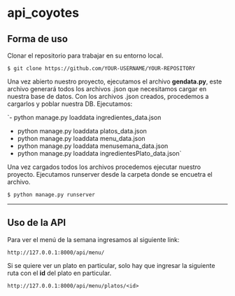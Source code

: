 # api_coyotes

## Forma de uso

Clonar el repositorio para trabajar en su entorno local.

`$ git clone https://github.com/YOUR-USERNAME/YOUR-REPOSITORY`

Una vez abierto nuestro proyecto, ejecutamos el archivo **gendata.py**,
este archivo generará todos los archivos .json que necesitamos cargar en nuestra base de datos.
Con los archivos .json creados, procedemos a cargarlos y poblar nuestra DB.
Ejecutamos:


`- python manage.py loaddata ingredientes_data.json
- python manage.py loaddata platos_data.json
- python manage.py loaddata menu_data.json
- python manage.py loaddata menusemana_data.json
- python manage.py loaddata ingredientesPlato_data.json`


Una vez cargados todos los archivos procedemos ejecutar nuestro proyecto.
Ejecutamos runserver desde la carpeta donde se encuetra el archivo.

`$ python manage.py runserver`


________________________________________________________________________

## Uso de la API

Para ver el menú de la semana ingresamos al siguiente link:

`http://127.0.0.1:8000/api/menu/`

Si se quiere ver un plato en particular, solo hay que ingresar la siguiente ruta con el **id** del plato en particular.

`http://127.0.0.1:8000/api/menu/platos/<id>`
